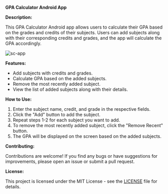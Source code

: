 **GPA Calculator Android App**

**Description:**

This GPA Calculator Android app allows users to calculate their GPA based on the grades and credits of their subjects. Users can add subjects along with their corresponding credits and grades, and the app will calculate the GPA accordingly.

![sc-app](https://github.com/sambhavmahajan/android_cgpa_calculator/assets/70747596/e37bc83c-d274-4de4-bfd4-8ed4dc92c126)

**Features:**

- Add subjects with credits and grades.
- Calculate GPA based on the added subjects.
- Remove the most recently added subject.
- View the list of added subjects along with their details.

**How to Use:**

1. Enter the subject name, credit, and grade in the respective fields.
2. Click the "Add" button to add the subject.
3. Repeat steps 1-2 for each subject you want to add.
4. To remove the most recently added subject, click the "Remove Recent" button.
5. The GPA will be displayed on the screen based on the added subjects.

**Contributing:**

Contributions are welcome! If you find any bugs or have suggestions for improvements, please open an issue or submit a pull request.

**License:**

This project is licensed under the MIT License - see the [LICENSE](LICENSE) file for details.
